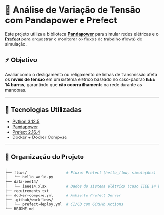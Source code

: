 # 🔌 Análise de Variação de Tensão com Pandapower e Prefect

Este projeto utiliza a biblioteca [**Pandapower**](https://www.pandapower.org/) para simular redes elétricas e o [**Prefect**](https://docs.prefect.io/) para orquestrar e monitorar os fluxos de trabalho (flows) de simulação.

## ⚡ Objetivo

Avaliar como o desligamento ou religamento de linhas de transmissão afeta os **níveis de tensão** em um sistema elétrico baseado no caso-padrão **IEEE 14 barras**, garantindo que **não ocorra ilhamento** na rede durante as manobras.

---

## 🧰 Tecnologias Utilizadas

- [Python 3.12.5](https://www.python.org/)
- [Pandapower](https://www.pandapower.org/)
- [Prefect 2.16.4](https://docs.prefect.io/)
- Docker + Docker Compose

---

## 🧪 Organização do Projeto

```bash
.
├── flows/                  # Fluxos Prefect (hello_flow, simulações)
│   └── hello_world.py
├── data-eee14/
│   └── ieee14.xlsx         # Dados do sistema elétrico (caso IEEE 14 barras)
├── requirements.txt
├── docker-compose.yml      # Ambiente Prefect Server
├── .github/workflows/
│   └── prefect-deploy.yml  # CI/CD com GitHub Actions
└── README.md
